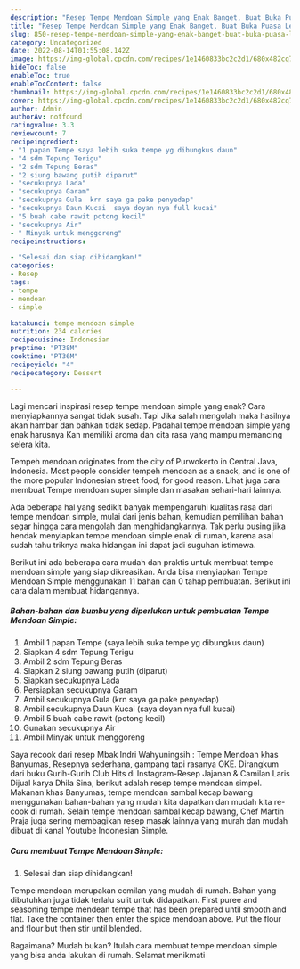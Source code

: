 ```yaml
---
description: "Resep Tempe Mendoan Simple yang Enak Banget, Buat Buka Puasa Lezat Sekali"
title: "Resep Tempe Mendoan Simple yang Enak Banget, Buat Buka Puasa Lezat Sekali"
slug: 850-resep-tempe-mendoan-simple-yang-enak-banget-buat-buka-puasa-lezat-sekali
category: Uncategorized
date: 2022-08-14T01:55:08.142Z
image: https://img-global.cpcdn.com/recipes/1e1460833bc2c2d1/680x482cq70/tempe-mendoan-simple-foto-resep-utama.jpg
hideToc: false
enableToc: true
enableTocContent: false
thumbnail: https://img-global.cpcdn.com/recipes/1e1460833bc2c2d1/680x482cq70/tempe-mendoan-simple-foto-resep-utama.jpg
cover: https://img-global.cpcdn.com/recipes/1e1460833bc2c2d1/680x482cq70/tempe-mendoan-simple-foto-resep-utama.jpg
author: Admin
authorAv: notfound
ratingvalue: 3.3
reviewcount: 7
recipeingredient:
- "1 papan Tempe saya lebih suka tempe yg dibungkus daun"
- "4 sdm Tepung Terigu"
- "2 sdm Tepung Beras"
- "2 siung bawang putih diparut"
- "secukupnya Lada"
- "secukupnya Garam"
- "secukupnya Gula  krn saya ga pake penyedap"
- "secukupnya Daun Kucai  saya doyan nya full kucai"
- "5 buah cabe rawit potong kecil"
- "secukupnya Air"
- " Minyak untuk menggoreng"
recipeinstructions:

- "Selesai dan siap dihidangkan!"
categories:
- Resep
tags:
- tempe
- mendoan
- simple

katakunci: tempe mendoan simple 
nutrition: 234 calories
recipecuisine: Indonesian
preptime: "PT38M"
cooktime: "PT36M"
recipeyield: "4"
recipecategory: Dessert

---
```



Lagi mencari inspirasi resep tempe mendoan simple yang enak? Cara menyiapkannya sangat tidak susah. Tapi Jika salah mengolah maka hasilnya akan hambar dan bahkan tidak sedap. Padahal tempe mendoan simple yang enak harusnya Kan memiliki aroma dan cita rasa yang mampu memancing selera kita.


Tempeh mendoan originates from the city of Purwokerto in Central Java, Indonesia. Most people consider tempeh mendoan as a snack, and is one of the more popular Indonesian street food, for good reason. Lihat juga cara membuat Tempe mendoan super simple dan masakan sehari-hari lainnya.

Ada beberapa hal yang sedikit banyak mempengaruhi kualitas rasa dari tempe mendoan simple, mulai dari jenis bahan, kemudian pemilihan bahan segar hingga cara mengolah dan menghidangkannya. Tak perlu pusing jika hendak menyiapkan tempe mendoan simple enak di rumah, karena asal sudah tahu triknya maka hidangan ini dapat jadi suguhan istimewa.


Berikut ini ada beberapa cara mudah dan praktis untuk membuat tempe mendoan simple yang siap dikreasikan. Anda bisa menyiapkan Tempe Mendoan Simple menggunakan 11 bahan dan 0 tahap pembuatan. Berikut ini cara dalam membuat hidangannya.

<!--inarticleads1-->

##### Bahan-bahan dan bumbu yang diperlukan untuk pembuatan Tempe Mendoan Simple:

1. Ambil 1 papan Tempe (saya lebih suka tempe yg dibungkus daun)
1. Siapkan 4 sdm Tepung Terigu
1. Ambil 2 sdm Tepung Beras
1. Siapkan 2 siung bawang putih (diparut)
1. Siapkan secukupnya Lada
1. Persiapkan secukupnya Garam
1. Ambil secukupnya Gula  (krn saya ga pake penyedap)
1. Ambil secukupnya Daun Kucai  (saya doyan nya full kucai)
1. Ambil 5 buah cabe rawit (potong kecil)
1. Gunakan secukupnya Air
1. Ambil  Minyak untuk menggoreng


Saya recook dari resep Mbak Indri Wahyuningsih : Tempe Mendoan khas Banyumas, Resepnya sederhana, gampang tapi rasanya OKE. Dirangkum dari buku Gurih-Gurih Club Hits di Instagram-Resep Jajanan &amp; Camilan Laris Dijual karya Dhila Sina, berikut adalah resep tempe mendoan simpel. Makanan khas Banyumas, tempe mendoan sambal kecap bawang menggunakan bahan-bahan yang mudah kita dapatkan dan mudah kita re-cook di rumah. Selain tempe mendoan sambal kecap bawang, Chef Martin Praja juga sering membagikan resep masak lainnya yang murah dan mudah dibuat di kanal Youtube Indonesian Simple. 

<!--inarticleads2-->

##### Cara membuat Tempe Mendoan Simple:


1. Selesai dan siap dihidangkan!

Tempe mendoan merupakan cemilan yang mudah di rumah. Bahan yang dibutuhkan juga tidak terlalu sulit untuk didapatkan. First puree and seasoning tempe mendean tempe that has been prepared until smooth and flat. Take the container then enter the spice mendoan above. Put the flour and flour but then stir until blended. 

Bagaimana? Mudah bukan? Itulah cara membuat tempe mendoan simple yang bisa anda lakukan di rumah. Selamat menikmati
